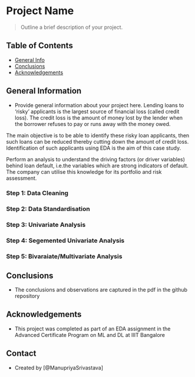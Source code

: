 # Project Name
> Outline a brief description of your project.


## Table of Contents
* [General Info](#general-information)
* [Conclusions](#conclusions)
* [Acknowledgements](#acknowledgements)

<!-- You can include any other section that is pertinent to your problem -->

## General Information
- Provide general information about your project here.
Lending loans to ‘risky’ applicants is the largest source of financial loss
(called credit loss). The credit loss is the amount of money lost by the lender 
when the borrower refuses to pay or runs away with the money owed.  

The main objective is to be able to identify these risky loan applicants, 
then such loans can be reduced thereby cutting down the amount of credit loss. 
Identification of such applicants using EDA is the aim of this case study.   

Perform an analysis to understand the driving factors (or driver variables)
behind loan default, i.e.the variables which are strong indicators of default.  
The company can utilise this knowledge for its portfolio and risk assessment. 



### Step 1: Data Cleaning
### Step 2: Data Standardisation
### Step 3: Univariate Analysis
### Step 4: Segemented Univariate Analysis
### Step 5: Bivaraiate/Multivariate Analysis
 


## Conclusions
- The conclusions and observations are captured in the pdf in the github repository


## Acknowledgements
- This project was completed as part of an EDA assignment in the Advanced Certificate Program on ML and DL at IIIT Bangalore


## Contact
- Created by [@ManupriyaSrivastava] 


